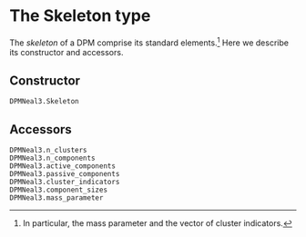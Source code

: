 # The Skeleton type

The *skeleton* of a DPM comprise its standard elements.[^1] 
Here we describe its constructor and accessors.

## Constructor

```@docs
DPMNeal3.Skeleton
```

## Accessors

```@docs
DPMNeal3.n_clusters
DPMNeal3.n_components
DPMNeal3.active_components
DPMNeal3.passive_components
DPMNeal3.cluster_indicators
DPMNeal3.component_sizes
DPMNeal3.mass_parameter
```

[^1]: In particular, the mass parameter and the vector of cluster indicators.